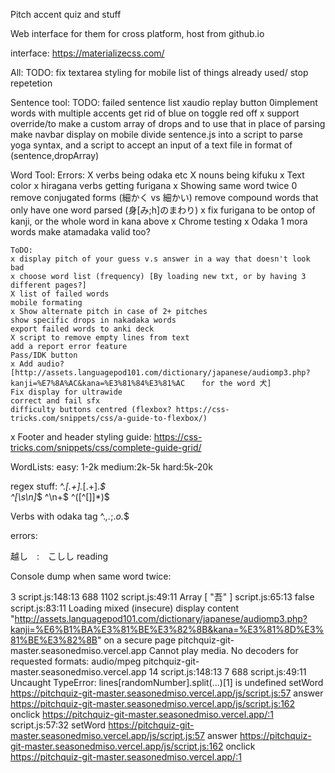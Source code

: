 Pitch accent quiz and stuff

Web interface for them for cross platform, host from github.io

interface:
https://materializecss.com/

All:
TODO:
fix textarea styling for mobile
list of things already used/ stop repetetion

Sentence tool:
TODO:
failed sentence list
xaudio replay button
0implement words with multiple accents
get rid of blue on toggle red off
x support override/to make a custom array of drops and to use that in place of parsing
make navbar display on mobile
divide sentence.js into a script to parse yoga syntax, and a script to accept an input of a text file in format of (sentence,dropArray)

Word Tool:
Errors:
X verbs being odaka etc
X nouns being kifuku
x Text color
x hiragana verbs getting furigana
x Showing same word twice
0 remove conjugated forms (細かく vs 細かい)
remove compound words that only have one word parsed (身[み;h]のまわり)
x fix furigana to be ontop of kanji, or the whole word in kana above
x Chrome testing
x Odaka 1 mora words make atamadaka valid too?

    ToDO:
    x display pitch of your guess v.s answer in a way that doesn't look bad
    x choose word list (frequency) [By loading new txt, or by having 3 different pages?]
    X list of failed words
    mobile formating
    x Show alternate pitch in case of 2+ pitches
    show specific drops in nakadaka words
    export failed words to anki deck
    X script to remove empty lines from text
    add a report error feature
    Pass/IDK button
    x Add audio? [http://assets.languagepod101.com/dictionary/japanese/audiomp3.php?kanji=%E7%8A%AC&kana=%E3%81%84%E3%81%AC 　 for the word 犬]
    Fix display for ultrawide
    correct and fail sfx
    difficulty buttons centred (flexbox? https://css-tricks.com/snippets/css/a-guide-to-flexbox/)

x Footer and header styling guide: https://css-tricks.com/snippets/css/complete-guide-grid/

WordLists:
easy: 1-2k
medium:2k-5k
hard:5k-20k

regex stuff:
^._\[.+\]._\[.+\]._$  
^[\s\n]_$
^\n+$
^([^[\]]\*)$

Verbs with odaka tag
^._,._;._o._$

errors:

越し　:　こしし reading

Console dump when same word twice:

3 script.js:148:13
688 1102 script.js:49:11
Array [ "吾" ]
script.js:65:13
false script.js:83:11
Loading mixed (insecure) display content "http://assets.languagepod101.com/dictionary/japanese/audiomp3.php?kanji=%E6%B1%BA%E3%81%BE%E3%82%8B&kana=%E3%81%8D%E3%81%BE%E3%82%8B" on a secure page
pitchquiz-git-master.seasonedmiso.vercel.app
Cannot play media. No decoders for requested formats: audio/mpeg pitchquiz-git-master.seasonedmiso.vercel.app
14 script.js:148:13
7 688 script.js:49:11
Uncaught TypeError: lines[randomNumber].split(...)[1] is undefined
setWord https://pitchquiz-git-master.seasonedmiso.vercel.app/js/script.js:57
answer https://pitchquiz-git-master.seasonedmiso.vercel.app/js/script.js:162
onclick https://pitchquiz-git-master.seasonedmiso.vercel.app/:1
script.js:57:32
setWord https://pitchquiz-git-master.seasonedmiso.vercel.app/js/script.js:57
answer https://pitchquiz-git-master.seasonedmiso.vercel.app/js/script.js:162
onclick https://pitchquiz-git-master.seasonedmiso.vercel.app/:1

​
